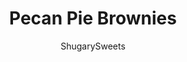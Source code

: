 ---
layout: ../../layouts/MarkdownPostLayout.astro
title: Pecan Pie Brownies
author: ShugarySweets
pubDate: 2022-09-06
description: "Pecan Pie Brownies have a thick, fudgy brownie base topped with sweetened syrupy pecan pie topping for a delicious dessert mash-up!"
image_url: https://www.shugarysweets.com/wp-content/uploads/2022/09/pecan-pie-brownies-facebook.jpg
tags: ["Brownies and Bars","American"]
calories: 411
protein: 5
carbohydrates: 46
fats: 24
fiber: 3
ingredients: ["1 cup unsalted butter","½ cup semi-sweet chocolate morsels","2 cups granulated sugar","4 large eggs","1 teaspoon vanilla extract","¾ cup unsweetened cocoa powder","1 cup all-purpose flour","½ teaspoon kosher salt","½ teaspoon baking powder","3 Tablespoons light corn syrup","2 Tablespoons maple syrup","1/4 cup dark brown sugar, packed","1 large egg","1 teaspoon vanilla extract","2 cups pecan halves",""]
serves: 16
time: "1 hour 5 minutes"
prepTime: "20 minutes"
instructions: ["Preheat oven to 350°F. Line a 9-inch baking dish with parchment paper. Set aside.","In a medium sized saucepan, melt butter over medium heat. Remove from heat and add in chocolate chips and sugar.","Stir until chocolate is completely melted. Add in eggs, one at a time, stirring completely after each addition. Stir in vanilla.","Add the cocoa powder, flour, salt, and baking powder. Using big strokes, stir in JUST until mixed and no longer see dry ingredients. DO NOT BEAT OR OVER STIR.","Pour batter into dish and bake for about 20 minutes. While the brownies are baking, make the pecan pie topping.","In a medium bowl, whisk the corn syrup, maple syrup, and brown sugar together. Add the egg and vanilla extract and whisk until combined.","Add in the pecans, and stir with a spatula until the pecans are coated with the syrup mixture.","Spread the pecan mixture over the partially baked brownies, then bake for another 25-30 minutes, or until a small knife poked in the middle of the brownies comes out mostly clean.","Set the brownies on a cooling rack, and cool completely. Slice and serve."]
nutrition: ["411 calories","46 grams carbohydrates","89 milligrams cholesterol","24 grams fat","3 grams fiber","5 grams protein","9 grams saturated fat","83 milligrams sodium","36 grams sugar","0 grams trans fat","13 grams unsaturated fat"]
---